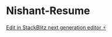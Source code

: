 # Nishant-Resume

[Edit in StackBlitz next generation editor ⚡️](https://stackblitz.com/~/github.com/NISHANT0318/Nishant-Resume)